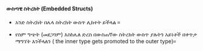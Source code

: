 #### ውስጣዊ ስትረክት (Embedded Structs)

- አንድ ስትረክት በሌላ ስትረክት ውስጥ ሊከተት ይችላል ።

- የስም ግጭት (መደጋገም) እስከሌለ ድረስ በውስጠኛው ስትረክት ውስጥ ያሉትን አይነቶች በቀጥታ ማግኘት እንችላለን ( the inner type gets promoted to the outer type)።
